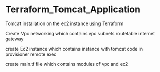 # Terraform_Tomcat_Application
Tomcat installation on the ec2 instance using Terraform

Create Vpc networking which contains vpc subnets routetable internet gateway

create Ec2 instance which contains instance with tomcat code in provisioner remote exec

create main.tf file which contains modules of vpc and ec2 


